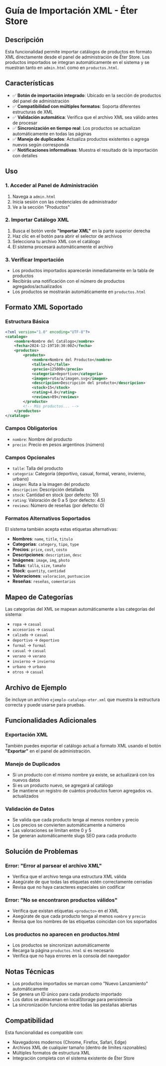 # Guía de Importación XML - Éter Store

## Descripción

Esta funcionalidad permite importar catálogos de productos en formato XML directamente desde el panel de administración de Éter Store. Los productos importados se integran automáticamente en el sistema y se muestran tanto en `admin.html` como en `productos.html`.

## Características

- ✅ **Botón de importación integrado**: Ubicado en la sección de productos del panel de administración
- ✅ **Compatibilidad con múltiples formatos**: Soporta diferentes estructuras de XML
- ✅ **Validación automática**: Verifica que el archivo XML sea válido antes de procesar
- ✅ **Sincronización en tiempo real**: Los productos se actualizan automáticamente en todas las páginas
- ✅ **Manejo de duplicados**: Actualiza productos existentes o agrega nuevos según corresponda
- ✅ **Notificaciones informativas**: Muestra el resultado de la importación con detalles

## Uso

### 1. Acceder al Panel de Administración

1. Navega a `admin.html`
2. Inicia sesión con las credenciales de administrador
3. Ve a la sección "Productos"

### 2. Importar Catálogo XML

1. Busca el botón verde **"Importar XML"** en la parte superior derecha
2. Haz clic en el botón para abrir el selector de archivos
3. Selecciona tu archivo XML con el catálogo
4. El sistema procesará automáticamente el archivo

### 3. Verificar Importación

- Los productos importados aparecerán inmediatamente en la tabla de productos
- Recibirás una notificación con el número de productos agregados/actualizados
- Los productos se mostrarán automáticamente en `productos.html`

## Formato XML Soportado

### Estructura Básica

```xml
<?xml version="1.0" encoding="UTF-8"?>
<catalogo>
    <nombre>Nombre del Catálogo</nombre>
    <fecha>2024-12-19T10:30:00Z</fecha>
    <productos>
        <producto>
            <nombre>Nombre del Producto</nombre>
            <talle>42</talle>
            <precio>125000</precio>
            <categoria>deportivo</categoria>
            <imagen>ruta/a/imagen.svg</imagen>
            <descripcion>Descripción del producto</descripcion>
            <stock>15</stock>
            <rating>4.8</rating>
            <reviews>89</reviews>
        </producto>
        <!-- Más productos... -->
    </productos>
</catalogo>
```

### Campos Obligatorios

- `nombre`: Nombre del producto
- `precio`: Precio en pesos argentinos (número)

### Campos Opcionales

- `talle`: Talla del producto
- `categoria`: Categoría (deportivo, casual, formal, verano, invierno, urbano)
- `imagen`: Ruta a la imagen del producto
- `descripcion`: Descripción detallada
- `stock`: Cantidad en stock (por defecto: 10)
- `rating`: Valoración de 0 a 5 (por defecto: 4.5)
- `reviews`: Número de reseñas (por defecto: 0)

### Formatos Alternativos Soportados

El sistema también acepta estas etiquetas alternativas:

- **Nombres**: `name`, `title`, `titulo`
- **Categorías**: `category`, `tipo`, `type`
- **Precios**: `price`, `cost`, `costo`
- **Descripciones**: `description`, `desc`
- **Imágenes**: `image`, `img`, `photo`
- **Tallas**: `talla`, `size`, `tamaño`
- **Stock**: `quantity`, `cantidad`
- **Valoraciones**: `valoracion`, `puntuacion`
- **Reseñas**: `reseñas`, `comentarios`

## Mapeo de Categorías

Las categorías del XML se mapean automáticamente a las categorías del sistema:

- `ropa` → `casual`
- `accesorios` → `casual`
- `calzado` → `casual`
- `deportivo` → `deportivo`
- `formal` → `formal`
- `casual` → `casual`
- `verano` → `verano`
- `invierno` → `invierno`
- `urbano` → `urbano`
- `otros` → `casual`

## Archivo de Ejemplo

Se incluye un archivo `ejemplo-catalogo-eter.xml` que muestra la estructura correcta y puede usarse para pruebas.

## Funcionalidades Adicionales

### Exportación XML

También puedes exportar el catálogo actual a formato XML usando el botón **"Exportar"** en el panel de administración.

### Manejo de Duplicados

- Si un producto con el mismo nombre ya existe, se actualizará con los nuevos datos
- Si es un producto nuevo, se agregará al catálogo
- Se mantiene un registro de cuántos productos fueron agregados vs. actualizados

### Validación de Datos

- Se valida que cada producto tenga al menos nombre y precio
- Los precios se convierten automáticamente a números
- Las valoraciones se limitan entre 0 y 5
- Se generan automáticamente slugs SEO para cada producto

## Solución de Problemas

### Error: "Error al parsear el archivo XML"

- Verifica que el archivo tenga una estructura XML válida
- Asegúrate de que todas las etiquetas estén correctamente cerradas
- Revisa que no haya caracteres especiales sin codificar

### Error: "No se encontraron productos válidos"

- Verifica que existan etiquetas `<producto>` en el XML
- Asegúrate de que cada producto tenga al menos `nombre` y `precio`
- Revisa que los nombres de las etiquetas coincidan con los soportados

### Los productos no aparecen en productos.html

- Los productos se sincronizan automáticamente
- Recarga la página `productos.html` si es necesario
- Verifica que no haya errores en la consola del navegador

## Notas Técnicas

- Los productos importados se marcan como "Nuevo Lanzamiento" automáticamente
- Se genera un ID único para cada producto importado
- Los datos se almacenan en localStorage para persistencia
- La sincronización funciona entre todas las pestañas abiertas

## Compatibilidad

Esta funcionalidad es compatible con:
- Navegadores modernos (Chrome, Firefox, Safari, Edge)
- Archivos XML de cualquier tamaño (dentro de límites razonables)
- Múltiples formatos de estructura XML
- Integración completa con el sistema existente de Éter Store



